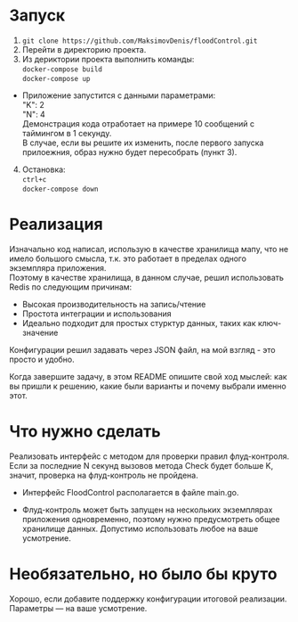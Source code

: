 # Запуск  
1. `git clone https://github.com/MaksimovDenis/floodControl.git`  
2. Перейти в директорию проекта.  
3. Из дериктории проекта выполнить команды:   
`docker-compose build`  
`docker-compose up`  
- Приложение запустится с данными параметрами:    
    "K": 2  
    "N": 4   
Демонстрация кода отработает на примере 10 сообщений с таймингом в 1 секунду.  
В случае, если вы решите их изменить, после первого запуска прилоежния, образ нужно будет пересобрать (пункт 3).   
4. Остановка:  
`ctrl+c`    
`docker-compose down`    

# Реализация   
 Изначально код написал, использую в качестве хранилища мапу, что не имело большого смысла, т.к. это работает в пределах одного экземпляра приложения.      
 Поэтому в качестве хранилища, в данном случае, решил использовать Redis по следующим причинам:   
  - Высокая производительность на запись/чтение  
  - Простота интеграции и использования  
  - Идеально подходит для простых стурктур данных, таких как ключ-значение   

Конфигурации решил задавать через JSON файл, на мой взгляд - это просто и удобно. 


Когда завершите задачу, в этом README опишите свой ход мыслей: как вы пришли к решению, какие были варианты и почему выбрали именно этот. 

# Что нужно сделать

Реализовать интерфейс с методом для проверки правил флуд-контроля. Если за последние N секунд вызовов метода Check будет больше K, значит, проверка на флуд-контроль не пройдена.

- Интерфейс FloodControl располагается в файле main.go.

- Флуд-контроль может быть запущен на нескольких экземплярах приложения одновременно, поэтому нужно предусмотреть общее хранилище данных. Допустимо использовать любое на ваше усмотрение. 

# Необязательно, но было бы круто

Хорошо, если добавите поддержку конфигурации итоговой реализации. Параметры — на ваше усмотрение.
